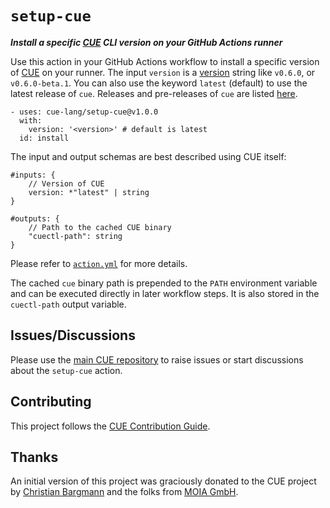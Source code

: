 # `setup-cue`

***Install a specific [CUE](https://cuelang.org) CLI version on your GitHub
Actions runner***

Use this action in your GitHub Actions workflow to install a specific version of
[CUE](https://cuelang.org) on your runner. The input `version` is a
[version](https://go.dev/ref/mod#versions) string like `v0.6.0`, or
`v0.6.0-beta.1`. You can also use the keyword `latest` (default) to use the
latest release of `cue`. Releases and pre-releases of `cue` are listed
[here](https://github.com/cue-lang/cue/releases).

```
- uses: cue-lang/setup-cue@v1.0.0
  with:
    version: '<version>' # default is latest
  id: install
```

The input and output schemas are best described using CUE itself:

```cue
#inputs: {
	// Version of CUE
	version: *"latest" | string
}

#outputs: {
	// Path to the cached CUE binary
	"cuectl-path": string
}
```

Please refer to [`action.yml`](action.yml) for more details.

The cached `cue` binary path is prepended to the `PATH` environment variable and
can be executed directly in later workflow steps. It is also stored in the
`cuectl-path` output variable.

## Issues/Discussions

Please use the [main CUE repository](https://github.com/cue-lang/cue/issues) to
raise issues or start discussions about the `setup-cue` action.

## Contributing

This project follows the [CUE Contribution
Guide](https://github.com/cue-lang/cue/blob/master/CONTRIBUTING.md).

## Thanks

An initial version of this project was graciously donated to the CUE project by
[Christian Bargmann](https://github.com/cbrgm) and the folks from [MOIA
GmbH](https://github.com/moia-oss).
